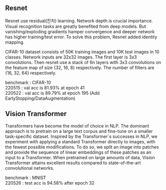 ## Resnet

Resnet use residual(잔차) learning.
Network depth is crucial importance.
Visual recognition tasks are greatly benefited from deep models.
But vanishing/exploding gradients hamper convergence
and deeper network has higher training/test error.
To solve this problem, Resnet added identity mapping.

CIFAR-10 dataset consists of 50K training images
and 10K test images in 10 classes.
Network inputs are 32x32 images.
The first layer is 3x3 convolutions. Then resnet use a stack of 6n layers
with 3x3 convolutions on the feature map of size {32, 16, 8}
respectively. The number of filters are {16, 32, 64} respectively.

benchmark : CIFAR-10<br>
220515 : val acc is 81.93% at epoch 41<br>
220522 : val acc is 89.79% at epoch 195 (Add EarlyStopping/DataAugmentation)<br>



## Vision Transformer

Transformers have become the model of choice in NLP. The dominant approach is to pretrain
on a large text corpus and fine-tune on a smaller task-specific dataset. Inspired by the 
Transformer`s successes in NLP, we experiment with applying a standard
Transformer directly to images, with the fewest possible modifications.
To do so, we split an image into patches and provide the sequence of linear embeddings 
of these patches as an input to a Transformer.
When pretrained on large amounts of data, Vision Transformer attains excellent results
compared to state-of-the-art convolutional networks.

benchmark : MNIST<br>
220526 : test acc is 94.58% after epoch 32
